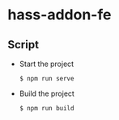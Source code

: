 # hass-addon-fe

## Script

* Start the project

    ```
    $ npm run serve
    ```

* Build the project

    ```
    $ npm run build
    ```
